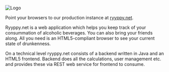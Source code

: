 ![Logo](http://i.imgur.com/fMaBTKT.png)

Point your browsers to our production instance at [ryyppy.net](http://ryyppy.net).

Ryyppy.net is a web application which helps you keep track of your consummation of alcoholic beverages. You can also bring your friends along. All you need is an HTML5-compliant browser to see your current state of drunkenness.

On a technical level ryyppy.net consists of a backend written in Java and an HTML5 frontend. Backend does all the calculations, user management etc. and provides these via REST web service for frontend to consume.
